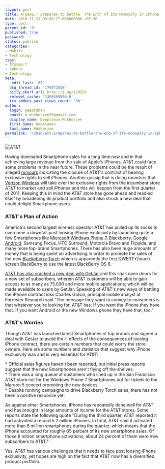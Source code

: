 ```yaml
---
layout: post
title: AT&amp;T prepares to battle 'The End' of its Monopoly in iPhone Exclusivity
date: 2010-11-21 09:00:27.000000000 +05:30
type: post
parent_id: '0'
published: true
password: ''
status: publish
categories:
- Mobile
- Technology
tags:
- AT&amp;T
- iphone
- Technology
meta:
  _edit_last: '67'
  dsq_thread_id: '176872016'
  bitly_short_url: http://j.mp/j29ZCH
  retweet_cache: '1309560596:0'
  trx_addons_post_views_count: '38'
author:
  login: Deeptaman
  email: d.mukherjee05@gmail.com
  display_name: Deeptaman Mukherjee
  first_name: Deeptaman
  last_name: Mukherjee
permalink: "/2010/att-prepares-to-battle-the-end-of-its-monopoly-in-iphone-exclusivity/"
---
```

<p><img src="/static/2010/11/att-not-smiling.jpg" alt="AT&T" class="alignright" /></p>
<p>Having dominated Smartphone sales for a long time now and in that achieving large revenue from the sale of Apple's iPhones, AT&T could face some problems in the near future. These problems could be the result of alleged <a href="http://blog.wirelessground.com/att%E2%80%99s-iphone-exclusivity-almost-over/">rumours</a> indicating the closure of AT&T's contract of bearing exclusive rights to sell iPhones. Another gossip that is doing rounds is that <a href="http://news.cnet.com/8301-31021_3-20001388-260.html">Verizon Wireless</a> will take over the exclusive rights from the incumbent store AT&T to market and sell iPhones and this will happen from the first quarter of 2011. Keeping this in mind the AT&T store has gone ahead and readied itself by broadening its product portfolio and also struck a new deal that could delight Smartphone users.</p>
<p><!--more--></p>
<h3>AT&T's Plan of Action</h3>
<p>America's second largest wireless operator AT&T has pulled up its socks to overcome a downfall post loosing iPhone exclusivity by launching quite a few Smartphones like <a href="http://news.cnet.com/8301-10805_3-20022137-75.html">Microsoft Windows Phone 7</a>, Blackberry, <a href="http://www.pcworld.com/article/144099/atandt_jumps_on_board_with_googles_android.html">Google Android</a>, Samsung Focus, HTC Surround, Motorola Bravo and Flipside, and many more top-brand Smartphones. There has also been huge amounts of money that is being spent on advertising in order to promote the sales of the new <a href="http://news.cnet.com/8301-30686_3-20012573-266.html">Blackeberry Torch</a> which is apparently the first QWERTY/touch screen BlackBerry to use the latest BlackBerry OS 6.</p>
<p><a href="http://news.cnet.com/8301-13506_3-20022340-17.html">AT&T has also cracked a new deal with GetJar</a> and this shall open doors for a new set of subscribers, wherein AT&T customers will be able to gain access to as many as 75,000 and more mobile applications; which will be made available to users by GetJar. Speaking of AT&T's new ways of battling the iPhone contract loss Charles Golvin, principal mobile analyst at Forrester Research said "The message they want to convey to consumers is that whatever you're looking for, AT&T has. If you want the iPhone they have that. If you want Android or the new Windows phone they have that, too."</p>
<h3>AT&T's Worries</h3>
<p>Though AT&T has launched latest Smartphones of top brands and signed a deal with GetJar to avoid the ill effects of the consequences of loosing iPhone contract, there are certain numbers that could worry the store owners. Here are some numbers and statistics that suggest why iPhone exclusivity was and is very essential for AT&T:</p>
<p>* Official sales figures haven't been reported, but initial press reports suggest that the new Smartphones aren't flying off the shelves.<br />
* There was a long queue of customers who lined up in the San Francisco AT&T store not for the Windows Phone 7 Smartphones but for tickets to the Maroon 5 concert promoting the new devices.<br />
* Despite running campaigns to drive Blackberry Torch sales, there has not been a positive response yet.</p>
<p>As against other Smartphones, iPhone has repeatedly done well for AT&T and has brought in large amounts of income for the AT&T stores. Some reports state the following quote "During the third quarter, AT&T reported it had activated a record 5.2 million iPhones. In total, AT&T said it activated more than 8 million smartphones during the quarter, which means that the iPhone accounted for roughly 65 percent of its new smartphone sales. Of those 8 million smartphone activations, about 24 percent of them were new subscribers to AT&T."</p>
<p>Yes, AT&T has various challenges that it needs to face post loosing iPhone exclusivity, yet hopes are high on the fact that AT&T now has a diversified product portfolio. </p>
